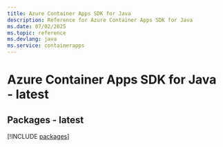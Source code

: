 ```yaml
---
title: Azure Container Apps SDK for Java
description: Reference for Azure Container Apps SDK for Java
ms.date: 07/02/2025
ms.topic: reference
ms.devlang: java
ms.service: containerapps
---
```

# Azure Container Apps SDK for Java - latest
## Packages - latest
[!INCLUDE [packages](container-apps-index.md)]